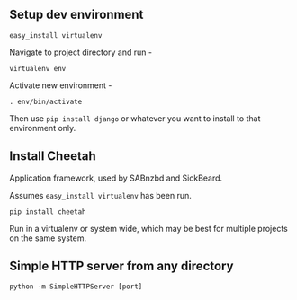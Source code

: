 ## Setup dev environment

`easy_install virtualenv`

Navigate to project directory and run -

`virtualenv env`

Activate new environment - 

`. env/bin/activate`

Then use `pip install django` or whatever you want to install to that environment only.

## Install Cheetah

Application framework, used by SABnzbd and SickBeard.

Assumes `easy_install virtualenv` has been run.

`pip install cheetah`

Run in a virtualenv or system wide, which may be best for multiple projects on the same system.

## Simple HTTP server from any directory

`python -m SimpleHTTPServer [port]`
